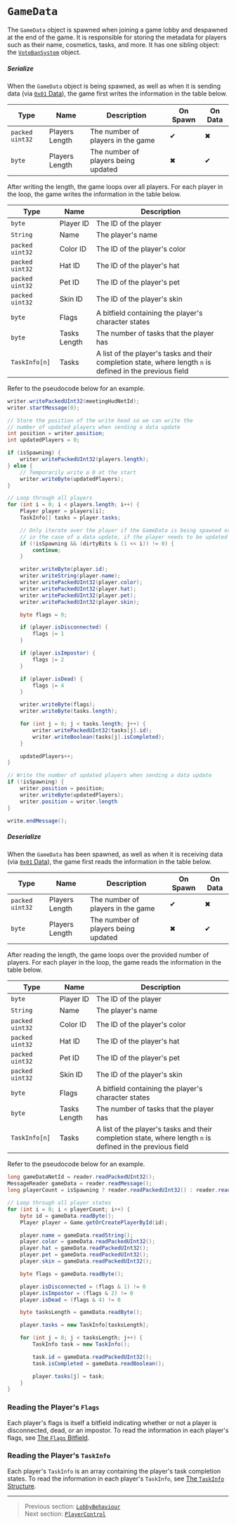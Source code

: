 # `GameData`

The `GameData` object is spawned when joining a game lobby and despawned at the end of the game. It is responsible for storing the metadata for players such as their name, cosmetics, tasks, and more. It has one sibling object: the [`VoteBanSystem`](08_votebansystem.md) object.

##### Serialize

When the `GameData` object is being spawned, as well as when it is sending data (via [`0x01` Data](../03_gamedata_and_gamedatato_message_types/01_data.md)), the game first writes the information in the table below.

| Type | Name | Description | On Spawn | On Data |
| --- | --- | --- | --- | --- |
| `packed uint32` | Players Length | The number of players in the game | &#x2714; | &#x2716; |
| `byte` | Players Length | The number of players being updated | &#x2716; | &#x2714; |

After writing the length, the game loops over all players. For each player in the loop, the game writes the information in the table below.

| Type | Name | Description |
| --- | --- | --- |
| `byte` | Player ID | The ID of the player |
| `String` | Name | The player's name |
| `packed uint32` | Color ID | The ID of the player's color |
| `packed uint32` | Hat ID | The ID of the player's hat |
| `packed uint32` | Pet ID | The ID of the player's pet |
| `packed uint32` | Skin ID | The ID of the player's skin |
| `byte` | Flags | A bitfield containing the player's character states |
| `byte` | Tasks Length | The number of tasks that the player has |
| `TaskInfo[n]` | Tasks | A list of the player's tasks and their completion state, where length `n` is defined in the previous field |

Refer to the pseudocode below for an example.

```java
writer.writePackedUInt32(meetingHudNetId);
writer.startMessage(0);

// Store the position of the write head so we can write the
// number of updated players when sending a data update
int position = writer.position;
int updatedPlayers = 0;

if (isSpawning) {
    writer.writePackedUInt32(players.length);
} else {
    // Temporarily write a 0 at the start
    writer.writeByte(updatedPlayers);
}

// Loop through all players
for (int i = 0; i < players.length; i++) {
    Player player = players[i];
    TaskInfo[] tasks = player.tasks;

    // Only iterate over the player if the GameData is being spawned or,
    // in the case of a data update, if the player needs to be updated
    if (!isSpawning && (dirtyBits & (1 << i)) != 0) {
        continue;
    }

    writer.writeByte(player.id);
    writer.writeString(player.name);
    writer.writePackedUInt32(player.color);
    writer.writePackedUInt32(player.hat);
    writer.writePackedUInt32(player.pet);
    writer.writePackedUInt32(player.skin);

    byte flags = 0;

    if (player.isDisconnected) {
        flags |= 1
    }

    if (player.isImpostor) {
        flags |= 2
    }

    if (player.isDead) {
        flags |= 4
    }

    writer.writeByte(flags);
    writer.writeByte(tasks.length);

    for (int j = 0; j < tasks.length; j++) {
        writer.writePackedUInt32(tasks[j].id);
        writer.writeBoolean(tasks[j].isCompleted);
    }

    updatedPlayers++;
}

// Write the number of updated players when sending a data update
if (!isSpawning) {
    writer.position = position;
    writer.writeByte(updatedPlayers);
    writer.position = writer.length
}

write.endMessage();
```

##### Deserialize

When the `GameData` has been spawned, as well as when it is receiving data (via [`0x01` Data](../03_gamedata_and_gamedatato_message_types/01_data.md)), the game first reads the information in the table below.

| Type | Name | Description | On Spawn | On Data |
| --- | --- | --- | --- | --- |
| `packed uint32` | Players Length | The number of players in the game | &#x2714; | &#x2716; |
| `byte` | Players Length | The number of players being updated | &#x2716; | &#x2714; |

After reading the length, the game loops over the provided number of players. For each player in the loop, the game reads the information in the table below.

| Type | Name | Description |
| --- | --- | --- |
| `byte` | Player ID | The ID of the player |
| `String` | Name | The player's name |
| `packed uint32` | Color ID | The ID of the player's color |
| `packed uint32` | Hat ID | The ID of the player's hat |
| `packed uint32` | Pet ID | The ID of the player's pet |
| `packed uint32` | Skin ID | The ID of the player's skin |
| `byte` | Flags | A bitfield containing the player's character states |
| `byte` | Tasks Length | The number of tasks that the player has |
| `TaskInfo[n]` | Tasks | A list of the player's tasks and their completion state, where length `n` is defined in the previous field |

Refer to the pseudocode below for an example.

```java
long gameDataNetId = reader.readPackedUInt32();
MessageReader gameData = reader.readMessage();
long playerCount = isSpawning ? reader.readPackedUInt32() : reader.readByte();

// Loop through all player states
for (int i = 0; i < playerCount; i++) {
    byte id = gameData.readByte();
    Player player = Game.getOrCreatePlayerById(id);

    player.name = gameData.readString();
    player.color = gameData.readPackedUInt32();
    player.hat = gameData.readPackedUInt32();
    player.pet = gameData.readPackedUInt32();
    player.skin = gameData.readPackedUInt32();

    byte flags = gameData.readByte();

    player.isDisconnected = (flags & 1) != 0
    player.isImpostor = (flags & 2) != 0
    player.isDead = (flags & 4) != 0

    byte tasksLength = gameData.readByte();

    player.tasks = new TaskInfo[tasksLength];

    for (int j = 0; j < tasksLength; j++) {
        TaskInfo task = new TaskInfo();

        task.id = gameData.readPackedUInt32();
        task.isCompleted = gameData.readBoolean();

        player.tasks[j] = task;
    }
}
```

### Reading the Player's `Flags`

Each player's flags is itself a bitfield indicating whether or not a player is disconnected, dead, or an impostor. To read the information in each player's flags, see [The `Flags` Bitfield](../04_rpc_message_types/30_updategamedata.md#the-flags-bitfield).

### Reading the Player's `TaskInfo`

Each player's `TaskInfo` is an array containing the player's task completion states. To read the information in each player's `TaskInfo`, see [The `TaskInfo` Structure](../04_rpc_message_types/30_updategamedata.md#the-taskinfo-structure).

---

> Previous section: [`LobbyBehaviour`](02_lobbybehaviour.md)<br>
> Next section: [`PlayerControl`](04_playercontrol.md)
